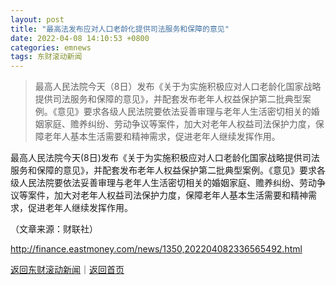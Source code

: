 ```yaml
---
layout: post
title: "最高法发布应对人口老龄化提供司法服务和保障的意见"
date: 2022-04-08 14:10:53 +0800
categories: emnews
tags: 东财滚动新闻
---
```

> 最高人民法院今天（8日）发布《关于为实施积极应对人口老龄化国家战略提供司法服务和保障的意见》，并配套发布老年人权益保护第二批典型案例。《意见》要求各级人民法院要依法妥善审理与老年人生活密切相关的婚姻家庭、赡养纠纷、劳动争议等案件，加大对老年人权益司法保护力度，保障老年人基本生活需要和精神需求，促进老年人继续发挥作用。

<p>最高人民法院今天(8日)发布《关于为实施积极应对人口老龄化国家战略提供司法服务和保障的意见》，并配套发布老年人权益保护第二批典型案例。《意见》要求各级人民法院要依法妥善审理与老年人生活密切相关的婚姻家庭、赡养纠纷、劳动争议等案件，加大对老年人权益司法保护力度，保障老年人基本生活需要和精神需求，促进老年人继续发挥作用。 </p><p class="em_media">（文章来源：财联社）</p>

<http://finance.eastmoney.com/news/1350,202204082336565492.html>

[返回东财滚动新闻](//finews.withounder.com/emnews/)｜[返回首页](//finews.withounder.com/)